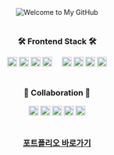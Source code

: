 <div align="center">
  
<img src="https://capsule-render.vercel.app/api?type=waving&color=80CBC4&height=100&section=header&text=Welcome%20to%20JangKyum%20GitHub%E2%AD%90&fontSize=30" alt="Welcome to My GitHub" />

</div>

<br>

<div align="center">
<h3>🛠️ Frontend Stack 🛠️</h3>
<img src="https://img.shields.io/badge/JavaScript-F7DF1E?style=flat-square&logo=javascript&logoColor=black&logoWidth=14&label=" alt="JavaScript" height="20" />
<img src="https://img.shields.io/badge/TypeScript-3178C6?style=flat-square&logo=typescript&logoColor=white&logoWidth=14&label=" alt="TypeScript" height="20" />
<img src="https://img.shields.io/badge/HTML5-E34F26?style=flat-square&logo=html5&logoColor=white&logoWidth=14&label=" alt="HTML5" height="20" />
<img src="https://img.shields.io/badge/CSS3-1572B6?style=flat-square&logo=css3&logoColor=white&logoWidth=14&label=" alt="CSS3" height="20" />
   
<img src="https://img.shields.io/badge/React-61DAFB?style=flat-square&logo=react&logoColor=black&logoWidth=14&label=" alt="React" height="20" />
<img src="https://img.shields.io/badge/Vue.js-42B883?style=flat-square&logo=vue.js&logoColor=white&logoWidth=14&label=" alt="Vue.js" height="20" />
<img src="https://img.shields.io/badge/Angular-DD0031?style=flat-square&logo=angular&logoColor=white&logoWidth=14&label=" alt="Angular" height="20" />
<img src="https://img.shields.io/badge/Next.js-000000?style=flat-square&logo=next.js&logoColor=white&logoWidth=14&label=" alt="Next.js" height="20" />
</div>

<br>

<div align="center">
<h3>🤝 Collaboration 🤝 </h3>
<a href="[https://github.com](https://github.com/)"><img src="https://img.shields.io/badge/GitHub-181717?style=flat-square&logo=github&logoColor=white&logoWidth=14&label=" alt="GitHub" height="20" /></a>
<a href="[https://notion.so](https://notion.so/)"><img src="https://img.shields.io/badge/Notion-000000?style=flat-square&logo=notion&logoColor=white&logoWidth=14&label=" alt="Notion" height="20" /></a>
<a href="[https://slack.com](https://slack.com/)"><img src="https://img.shields.io/badge/Slack-4A154B?style=flat-square&logo=slack&logoColor=white&logoWidth=14&label=" alt="Slack" height="20" /></a>
<a href="https://www.figma.com/"><img src="https://img.shields.io/badge/Figma-F24E1E?style=flat-square&logo=figma&logoColor=white&logoWidth=14&label=" alt="Figma" height="20" /></a>
<a href="https://discord.com/"><img src="https://img.shields.io/badge/Discord-5865F2?style=flat-square&logo=discord&logoColor=white&logoWidth=14&label=" alt="Discord" height="20" /></a>
</div>

<br>

<h3 align="center">
  <a href="https://jk-pf.vercel.app/" target="_blank"><strong>포트폴리오 바로가기</strong></a>
</h3>

